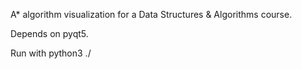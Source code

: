 A* algorithm visualization for a Data Structures & Algorithms course.

Depends on pyqt5.

Run with python3 ./
